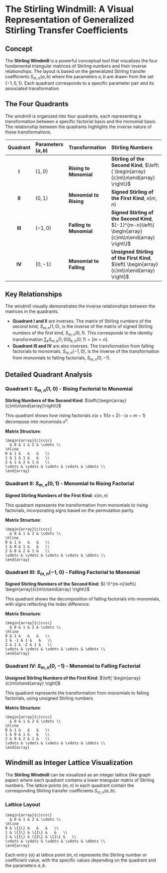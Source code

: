 # The Stirling Windmill: A Visual Representation of Generalized Stirling Transfer Coefficients

## Concept

The **Stirling Windmill** is a powerful conceptual tool that visualizes the four fundamental triangular matrices of Stirling numbers and their inverse relationships. The layout is based on the generalized Stirling transfer coefficients $S_{m,n}(a,b)$ where the parameters $a,b$ are drawn from the set $\{-1,0,1\}$. Each quadrant corresponds to a specific parameter pair and its associated transformation.

## The Four Quadrants

The windmill is organized into four quadrants, each representing a transformation between a specific factorial basis and the monomial basis. The relationship between the quadrants highlights the inverse nature of these transformations.

| Quadrant | Parameters $(a,b)$ | Transformation | Stirling Numbers |
| :---: | :--- | :--- | :--- |
| **I** | $(1,0)$ | **Rising to Monomial** | **Stirling of the Second Kind**, $\left\{ \begin{array}{c}m\\n\end{array} \right\}$ |
| **II** | $(0,1)$ | **Monomial to Rising** | **Signed Stirling of the First Kind**, $s(m,n)$ |
| **III** | $(-1,0)$ | **Falling to Monomial** | **Signed Stirling of the Second Kind**, $(-1)^{m-n}\left\{ \begin{array}{c}m\\n\end{array} \right\}$ |
| **IV** | $(0,-1)$ | **Monomial to Falling** | **Unsigned Stirling of the First Kind**, $\left[ \begin{array}{c}m\\n\end{array} \right]$ |

## Key Relationships

The windmill visually demonstrates the inverse relationships between the matrices in the quadrants.

* **Quadrant I and II** are inverses. The matrix of Stirling numbers of the second kind, $S_{m,n}(1,0)$, is the inverse of the matrix of signed Stirling numbers of the first kind, $S_{m,n}(0,1)$. This corresponds to the identity transformation $\sum_k S_{m,k}(1,0) S_{k,n}(0,1) = [m=n]$.
* **Quadrant III and IV** are also inverses. The transformation from falling factorials to monomials, $S_{m,n}(-1,0)$, is the inverse of the transformation from monomials to falling factorials, $S_{m,n}(0,-1)$.

## Detailed Quadrant Analysis

### Quadrant I: $S_{m,n}(1,0)$ - Rising Factorial to Monomial
**Stirling Numbers of the Second Kind**: $\left\{\begin{array}{c}m\\n\end{array}\right\}$

This quadrant shows how rising factorials $x(x+1)(x+2)\cdots(x+m-1)$ decompose into monomials $x^n$.

**Matrix Structure**:

```
\begin{array}{c|cccc}
  & 0 & 1 & 2 & \cdots \\
\hline
0 & 1 &   &   &   \\
1 & 1 & 1 &   &   \\
2 & 1 & 2 & 1 &   \\
\vdots & \vdots & \vdots & \vdots & \ddots \\
\end{array}
```

### Quadrant II: $S_{m,n}(0,1)$ - Monomial to Rising Factorial
**Signed Stirling Numbers of the First Kind**: $s(m,n)$

This quadrant represents the transformation from monomials to rising factorials, incorporating signs based on the permutation parity.

**Matrix Structure**:

```
\begin{array}{c|cccc}
  & 0 & 1 & 2 & \cdots \\
\hline
0 & 1 &   &   &   \\
1 & 0 & 1 &   &   \\
2 & 0 & 2 & 1 &   \\
\vdots & \vdots & \vdots & \vdots & \ddots \\
\end{array}
```

### Quadrant III: $S_{m,n}(-1,0)$ - Falling Factorial to Monomial
**Signed Stirling Numbers of the Second Kind**: $(-1)^{m-n}\left\{ \begin{array}{c}m\\n\end{array} \right\}$

This quadrant shows the decomposition of falling factorials into monomials, with signs reflecting the index difference.

**Matrix Structure**:

```
\begin{array}{c|cccc}
  & 0 & 1 & 2 & \cdots \\
\hline
0 & 1 &   &   &   \\
1 & -1 & 1 &   &   \\
2 & 1 & -2 & 1 &   \\
\vdots & \vdots & \vdots & \vdots & \ddots \\
\end{array}
```

### Quadrant IV: $S_{m,n}(0,-1)$ - Monomial to Falling Factorial
**Unsigned Stirling Numbers of the First Kind**: $\left[ \begin{array}{c}m\\n\end{array} \right]$

This quadrant represents the transformation from monomials to falling factorials, using unsigned Stirling numbers.

**Matrix Structure**:

```
\begin{array}{c|cccc}
  & 0 & 1 & 2 & \cdots \\
\hline
0 & 1 &   &   &   \\
1 & 0 & 1 &   &   \\
2 & 0 & 2 & 1 &   \\
\vdots & \vdots & \vdots & \vdots & \ddots \\
\end{array}
```

## Windmill as Integer Lattice Visualization

The **Stirling Windmill** can be visualized as an integer lattice (like graph paper) where each quadrant contains a lower triangular matrix of Stirling numbers. The lattice points $(m,n)$ in each quadrant contain the corresponding Stirling transfer coefficients $S_{m,n}(a,b)$.

### Lattice Layout

```
\begin{array}{c|cccc}
  & 0 & 1 & 2 & \cdots \\
\hline
0 & \{1\} &   &   &   \\
1 & \{1\} & \{1\} &   &   \\
2 & \{1\} & \{2\} & \{1\} &   \\
\vdots & \vdots & \vdots & \vdots & \ddots \\
\end{array}
```

Each entry $\{a\}$ at lattice point $(m,n)$ represents the Stirling number or coefficient value, with the specific values depending on the quadrant and the parameters $a,b$.

